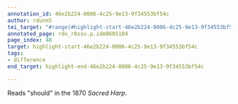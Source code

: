 ```yaml
---
annotation_id: 46e2b224-0006-4c25-9e13-9f34553bf54c
author: rdunn5
tei_target: "#range(#highlight-start-46e2b224-0006-4c25-9e13-9f34553bf54c, #highlight-end-46e2b224-0006-4c25-9e13-9f34553bf54c)"
annotated_page: rdx_r8ssv.p.idm8605104
page_index: 48
target: highlight-start-46e2b224-0006-4c25-9e13-9f34553bf54c
tags:
- difference
end_target: highlight-end-46e2b224-0006-4c25-9e13-9f34553bf54c

---
```

Reads "should" in the 1870 *Sacred Harp*.
